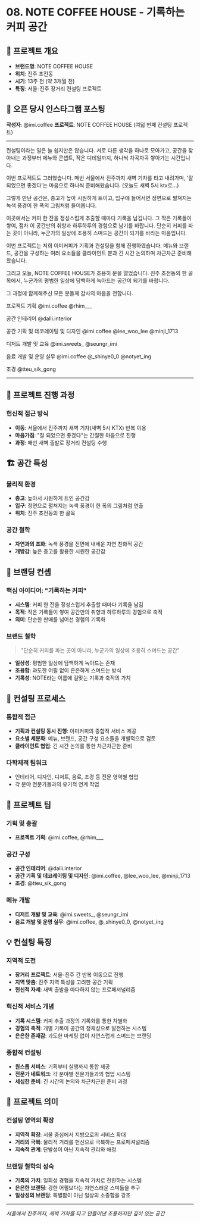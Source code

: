 # 08. NOTE COFFEE HOUSE - 기록하는 커피 공간

## 📍 프로젝트 개요
- **브랜드명**: NOTE COFFEE HOUSE
- **위치**: 진주 초전동
- **시기**: 13주 전 (약 3개월 전)
- **특징**: 서울-진주 장거리 컨설팅 프로젝트

## 📝 오픈 당시 인스타그램 포스팅

**작성자**: @imi.coffee
**프로젝트**: NOTE COFFEE HOUSE (여덟 번째 컨설팅 프로젝트)

---

컨설팅이라는 일은 늘 쉽지만은 않습니다.
서로 다른 생각을 하나로 모아가고,
공간을 찾아내는 과정부터 메뉴와 콘셉트, 작은 디테일까지,
하나씩 차곡차곡 쌓아가는 시간입니다.

이번 프로젝트도 그러했습니다.
매번 서울에서 진주까지 새벽 기차를 타고 내려가며,
'잘 되었으면 좋겠다'는 마음으로 하나씩 준비해왔습니다.
(오늘도 새벽 5시 ktx로...)

그렇게 만난 공간은, 층고가 높아 시원하게 트이고,
입구에 들어서면 정면으로 펼쳐지는 녹색 풍경이 한 폭의 그림처럼 들어옵니다.

이곳에서는 커피 한 잔을 정성스럽게 추출할 때마다 기록을 남깁니다.
그 작은 기록들이 쌓여, 점차 이 공간만의 취향과 하루하루의 경험으로 남기를 바랍니다.
단순히 커피를 파는 곳이 아니라,
누군가의 일상에 조용히 스며드는 공간이 되기를 바라는 마음입니다.

이번 프로젝트는 저희 이미커피가 기획과 컨설팅을 함께 진행하였습니다.
메뉴와 브랜드, 공간을 구성하는 여러 요소들을
클라이언트 분과 긴 시간 논의하며 차근차근 준비해왔습니다.

그리고 오늘, NOTE COFFEE HOUSE가 조용히 문을 열었습니다.
진주 초전동의 한 골목에서,
누군가의 평범한 일상에 담백하게 녹아드는 공간이 되기를 바랍니다.

그 과정에 함께해주신 모든 분들께 감사의 마음을 전합니다.

프로젝트 기획
@imi.coffee
@rhim___

공간 인테리어
@dalli.interior

공간 기획 및 데코레이팅 및 디자인
@imi.coffee
@lee_woo_lee
@minji_1713

디저트 개발 및 교육
@imi.sweets_
@seungr_imi

음료 개발 및 운영 실무
@imi.coffee
@_shinye0_0
@notyet_ing

조경
@tteu_sik_gong

---

## 🚄 프로젝트 진행 과정
### 헌신적 접근 방식
- **이동**: 서울에서 진주까지 새벽 기차(새벽 5시 KTX) 반복 이용
- **마음가짐**: "잘 되었으면 좋겠다"는 간절한 마음으로 진행
- **과정**: 매번 새벽 출발로 장거리 컨설팅 수행

## 🏗 공간 특성
### 물리적 환경
- **층고**: 높아서 시원하게 트인 공간감
- **입구**: 정면으로 펼쳐지는 녹색 풍경이 한 폭의 그림처럼 연출
- **위치**: 진주 초전동의 한 골목

### 공간 철학
- **자연과의 조화**: 녹색 풍경을 전면에 내세운 자연 친화적 공간
- **개방감**: 높은 층고를 활용한 시원한 공간감

## 🎯 브랜딩 컨셉
### 핵심 아이디어: "기록하는 커피"
- **시스템**: 커피 한 잔을 정성스럽게 추출할 때마다 기록을 남김
- **목적**: 작은 기록들이 쌓여 공간만의 취향과 하루하루의 경험으로 축적
- **의미**: 단순한 판매를 넘어선 경험의 기록화

### 브랜드 철학
> "단순히 커피를 파는 곳이 아니라, 누군가의 일상에 조용히 스며드는 공간"

- **일상성**: 평범한 일상에 담백하게 녹아드는 존재
- **조용함**: 과도한 어필 없이 은은하게 스며드는 방식
- **기록성**: NOTE라는 이름에 걸맞는 기록과 축적의 가치

## 🔧 컨설팅 프로세스
### 통합적 접근
- **기획과 컨설팅 동시 진행**: 이미커피의 종합적 서비스 제공
- **요소별 세분화**: 메뉴, 브랜드, 공간 구성 요소들을 개별적으로 검토
- **클라이언트 협업**: 긴 시간 논의를 통한 차근차근한 준비

### 다학제적 팀워크
- 인테리어, 디자인, 디저트, 음료, 조경 등 전문 영역별 협업
- 각 분야 전문가들과의 유기적 연계 작업

## 👥 프로젝트 팀
### 기획 및 총괄
- **프로젝트 기획**: @imi.coffee, @rhim___

### 공간 구성
- **공간 인테리어**: @dalli.interior
- **공간 기획 및 데코레이팅 및 디자인**: @imi.coffee, @lee_woo_lee, @minji_1713
- **조경**: @tteu_sik_gong

### 메뉴 개발
- **디저트 개발 및 교육**: @imi.sweets_, @seungr_imi
- **음료 개발 및 운영 실무**: @imi.coffee, @_shinye0_0, @notyet_ing

## 💡 컨설팅 특징
### 지역적 도전
- **장거리 프로젝트**: 서울-진주 간 반복 이동으로 진행
- **지역 맞춤**: 진주 지역 특성을 고려한 공간 기획
- **헌신적 자세**: 새벽 출발을 마다하지 않는 프로페셔널리즘

### 혁신적 서비스 개념
- **기록 시스템**: 커피 추출 과정의 기록화를 통한 차별화
- **경험의 축적**: 개별 기록이 공간의 정체성으로 발전하는 시스템
- **은은한 존재감**: 과도한 마케팅 없이 자연스럽게 스며드는 브랜딩

### 종합적 컨설팅
- **원스톱 서비스**: 기획부터 실행까지 통합 제공
- **전문가 네트워크**: 각 분야별 전문가들과의 협업 시스템
- **세심한 준비**: 긴 시간의 논의와 차근차근한 준비 과정

## 🌟 프로젝트 의미
### 컨설팅 영역의 확장
- **지역적 확장**: 서울 중심에서 지방으로의 서비스 확대
- **거리의 극복**: 물리적 거리를 헌신으로 극복하는 프로페셔널리즘
- **지속적 관계**: 단발성이 아닌 지속적 관리와 애정

### 브랜딩 철학의 성숙
- **기록의 가치**: 일회성 경험을 지속적 가치로 전환하는 시스템
- **은은한 브랜딩**: 강한 어필보다는 자연스러운 스며듦을 추구
- **일상성의 브랜딩**: 특별함이 아닌 일상의 소중함을 강조

---
*서울에서 진주까지, 새벽 기차를 타고 만들어낸 조용하지만 깊이 있는 공간*
